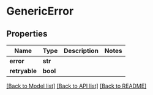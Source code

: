 # GenericError

## Properties
Name | Type | Description | Notes
------------ | ------------- | ------------- | -------------
**error** | **str** |  | 
**retryable** | **bool** |  | 

[[Back to Model list]](../README.md#documentation-for-models) [[Back to API list]](../README.md#documentation-for-api-endpoints) [[Back to README]](../README.md)


